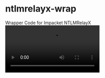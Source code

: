# ntlmrelayx-wrap
Wrapper Code for Impacket NTLMRelayX
![ntlmrelayx-wrap](https://github.com/rmdavy/ntlmrelayx-wrap/blob/master/ntlmrelayx-wrap.mp4)
